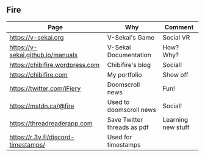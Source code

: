 ## Fire

|Page  | Why | Comment |
|---|---|---|
| https://v-sekai.org | V-Sekai's Game | Social VR |
| https://v-sekai.github.io/manuals | V-Sekai Documentation | How? Why? |
| https://chibifire.wordpress.com | Chibifire's blog | Social! 
| https://chibifire.com | My portfolio | Show off |
| https://twitter.com/iFiery | Doomscroll news | Fun! |
| https://mstdn.ca/@fire | Used to doomscroll news | Social! |
| https://threadreaderapp.com | Save Twitter threads as pdf | Learning new stuff ||
| https://r.3v.fi/discord-timestamps/ | Used for timestamps | |
  
